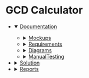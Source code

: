 # GCD Calculator

<ul> 
  <li>
    <details open>
      <summary><a href="https://github.com/Lufflee-Vaflee/CalculatorGCD/tree/master/Documentation">Documentation</a></summary>
      <ul>
        <li>
          <details>
            <summary><a href="https://github.com/Lufflee-Vaflee/CalculatorGCD/tree/master/Documentation/Mockups">Mockups</a></summary>
            <ul>
              <li><a href="https://github.com/Lufflee-Vaflee/CalculatorGCD/blob/master/Documentation/Mockups/01_TwoNumbersStart.pdf">01_TwoNumbersStart</a></li>
              <li><a href="https://github.com/Lufflee-Vaflee/CalculatorGCD/blob/master/Documentation/Mockups/02_ThreeNumbersStart.pdf">02_ThreeNumbersStart</a></li>
              <li><a href="https://github.com/Lufflee-Vaflee/CalculatorGCD/blob/master/Documentation/Mockups/03_ManyNumbersStart.pdf">03_ManyNumbersStart</a></li>
              <li><a href="https://github.com/Lufflee-Vaflee/CalculatorGCD/blob/master/Documentation/Mockups/04_ClientInvalidRequiredField.pdf">04_ClientInvalidRequiredField</a></li>
              <li><a href="https://github.com/Lufflee-Vaflee/CalculatorGCD/blob/master/Documentation/Mockups/05_ClientInvalidRequiredFieldAfterSubmit.pdf">05_ClientInvalidRequiredFieldAfterSubmit</a></li>
              <li><a href="https://github.com/Lufflee-Vaflee/CalculatorGCD/blob/master/Documentation/Mockups/06_ClientInvalidRequiredFieldForSelection.pdf">06_ClientInvalidRequiredFieldForSelection</a></li>
              <li><a href="https://github.com/Lufflee-Vaflee/CalculatorGCD/blob/master/Documentation/Mockups/07_ClientInvalidRequiredFieldForSelectionAfterSubmit.pdf">07_ClientInvalidRequiredFieldForSelectionAfterSubmit</a></li>
              <li><a href="https://github.com/Lufflee-Vaflee/CalculatorGCD/blob/master/Documentation/Mockups/08_ClientInvalidTooBigNumber.pdf">08_ClientInvalidTooBigNumber</a></li>
              <li><a href="https://github.com/Lufflee-Vaflee/CalculatorGCD/blob/master/Documentation/Mockups/09_ClientInvalidTooSmallNumber.pdf">09_ClientInvalidTooSmallNumber</a></li>
              <li><a href="https://github.com/Lufflee-Vaflee/CalculatorGCD/blob/master/Documentation/Mockups/10_ClientInvalidCharacters.pdf">10_ClientInvalidCharacters</a></li>
              <li><a href="https://github.com/Lufflee-Vaflee/CalculatorGCD/blob/master/Documentation/Mockups/11_ClientInvalidCharactersAllFields.pdf">11_ClientInvalidCharactersAllFields</a></li>
              <li><a href="https://github.com/Lufflee-Vaflee/CalculatorGCD/blob/master/Documentation/Mockups/12_ClientAlertTooManyNumbers.pdf">12_ClientAlertTooManyNumbers</a></li>
              <li><a href="https://github.com/Lufflee-Vaflee/CalculatorGCD/blob/master/Documentation/Mockups/13_ClientInvalidFieldTooManyNumbers.pdf">13_ClientInvalidFieldTooManyNumbers</a></li>
              <li><a href="https://github.com/Lufflee-Vaflee/CalculatorGCD/blob/master/Documentation/Mockups/14_ClientInvalidFieldTooManyNumbersAfterSubmit.pdf">14_ClientInvalidFieldTooManyNumbersAfterSubmit</a></li>
              <li><a href="https://github.com/Lufflee-Vaflee/CalculatorGCD/blob/master/Documentation/Mockups/15_ValidTwoNumbers.pdf">15_ValidTwoNumbers</a></li>
              <li><a href="https://github.com/Lufflee-Vaflee/CalculatorGCD/blob/master/Documentation/Mockups/16_ValidThreeNumbers.pdf">16_ValidThreeNumbers</a></li>
              <li><a href="https://github.com/Lufflee-Vaflee/CalculatorGCD/blob/master/Documentation/Mockups/17_ValidManyNumbers.pdf">17_ValidManyNumbers</a></li>
              <li><a href="https://github.com/Lufflee-Vaflee/CalculatorGCD/blob/master/Documentation/Mockups/18_ServerCalculationError.pdf">18_ServerCalculationError</a></li>
              <li><a href="https://github.com/Lufflee-Vaflee/CalculatorGCD/blob/master/Documentation/Mockups/19_CalculationFinish.pdf">19_CalculationFinish</a></li>
              <li><a href="https://github.com/Lufflee-Vaflee/CalculatorGCD/blob/master/Documentation/Mockups/20_ExtendedCalculationFinish.pdf">20_ExtendedCalculationFinish</a></li>
            </ul>
          </details>
        </li>
        <li>
          <details>
            <summary><a href="https://github.com/Lufflee-Vaflee/CalculatorGCD/tree/master/Documentation/Requirements">Requirements</a></summary>
            <ul>
              <li><a href="https://github.com/Lufflee-Vaflee/CalculatorGCD/blob/master/Documentation/Requirements/Software%20Requirements%20Specification.pdf">Software Requirements Specification</a></li>
            </ul>
          </details>
        </li>
        <li>
          <details>
            <summary><a href="https://github.com/Lufflee-Vaflee/CalculatorGCD/tree/master/Documentation/Diagrams">Diagrams</a></summary>
            <ul>
              <li>
                <details>
                  <summary><a href="https://github.com/Lufflee-Vaflee/CalculatorGCD/tree/master/Documentation/Diagrams/UseCase">UseCase</a></summary>
                  <ul>
                    <li><a href="https://github.com/Lufflee-Vaflee/CalculatorGCD/blob/master/Documentation/Diagrams/UseCase/Main.pdf">Main</a></li>
                    <li><a href="https://github.com/Lufflee-Vaflee/CalculatorGCD/blob/master/Documentation/Diagrams/UseCase/General%20system%20model.pdf">General system model</a></li>
                    <li><a href="https://github.com/Lufflee-Vaflee/CalculatorGCD/blob/master/Documentation/Diagrams/UseCase/Data%20visualization.pdf">Data visualization</a></li>
                    <li><a href="https://github.com/Lufflee-Vaflee/CalculatorGCD/blob/master/Documentation/Diagrams/UseCase/Functional%20services%20for%20the%20Web-user.pdf">Functional services for the Web-user</a></li>
                    <li><a href="https://github.com/Lufflee-Vaflee/CalculatorGCD/blob/master/Documentation/Diagrams/UseCase/General%20data%20reception%20and%20transmission%20functions.pdf">General data reception and transmission functions</a></li>
                    <li><a href="https://github.com/Lufflee-Vaflee/CalculatorGCD/blob/master/Documentation/Diagrams/UseCase/Functional%20GCD%20calculating%20services.pdf">Functional GCD calculating services</a></li>
                    <li>
                      <details>
                        <summary><a href="https://github.com/Lufflee-Vaflee/CalculatorGCD/tree/master/Documentation/Diagrams/UseCase/FlowOfEvents">FlowOfEvents</a></summary>
                        <ul>
                          <li><a href="https://github.com/Lufflee-Vaflee/CalculatorGCD/blob/master/Documentation/Diagrams/UseCase/FlowOfEvents/Scenario%20execution%20of%20the%20GCD%20calculation%20program.pdf">Scenario execution of the GCD calculation program</a></li>
                        </ul>
                      </details>
                    </li>					
                  </ul>
                </details>
              </li>
              <li>
                <details>
                  <summary><a href="https://github.com/Lufflee-Vaflee/CalculatorGCD/tree/master/Documentation/Diagrams/Class">Class</a></summary>
                  <ul>
                    <li><a href="https://github.com/Lufflee-Vaflee/CalculatorGCD/blob/master/Documentation/Diagrams/Class/Application%20class%20model.pdf">Application class model</a></li>
                  </ul>
                </details>
              </li>
              <li>
                <details>
                  <summary><a href="https://github.com/Lufflee-Vaflee/CalculatorGCD/tree/master/Documentation/Diagrams/Activity">Activity</a></summary>
                  <ul>
                    <li><a href="https://github.com/Lufflee-Vaflee/CalculatorGCD/blob/master/Documentation/Diagrams/Activity/Model%20of%20GCD%20calculation%20activities.pdf">Model of GCD calculation activities</a></li>
                  </ul>
                </details>
              </li>
              <li>
                <details>
                  <summary><a href="https://github.com/Lufflee-Vaflee/CalculatorGCD/tree/master/Documentation/Diagrams/State">State</a></summary>
                  <ul>
                    <li><a href="https://github.com/Lufflee-Vaflee/CalculatorGCD/blob/master/Documentation/Diagrams/State/Model%20of%20system%20states.pdf">Model of system states</a></li>
                  </ul>
                </details>
              </li>
              <li>
                <details>
                  <summary><a href="https://github.com/Lufflee-Vaflee/CalculatorGCD/tree/master/Documentation/Diagrams/Sequence">Sequence</a></summary>
                  <ul>
                    <li><a href="https://github.com/Lufflee-Vaflee/CalculatorGCD/blob/master/Documentation/Diagrams/Sequence/Main%20event%20flow%20(Execution%20of%20the%20GCD%20calculation%20program).pdf">Main event flow (Execution of the GCD calculation program)</a></li>
                  </ul>
                </details>
              </li>
              <li>
                <details>
                  <summary><a href="https://github.com/Lufflee-Vaflee/CalculatorGCD/tree/master/Documentation/Diagrams/Component">Component</a></summary>
                  <ul>
                    <li><a href="https://github.com/Lufflee-Vaflee/CalculatorGCD/blob/master/Documentation/Diagrams/Component/Model%20of%20system%20components.pdf">Model of system components</a></li>
                  </ul>
                </details>
              </li>
              <li>
                <details>
                  <summary><a href="https://github.com/Lufflee-Vaflee/CalculatorGCD/tree/master/Documentation/Diagrams/Deployment">Deployment</a></summary>
                  <ul>
                    <li><a href="https://github.com/Lufflee-Vaflee/CalculatorGCD/blob/master/Documentation/Diagrams/Deployment/System%20deployment%20model.pdf">System deployment model</a></li>
                  </ul>
                </details>
              </li>
			  <li>
				<details>
					<summary><a href="https://github.com/Lufflee-Vaflee/CalculatorGCD/tree/master/Documentation/Diagrams/_ArchitectureAsIs">Architecture As is</a></summary>
					<ul>
						<li><a href="https://github.com/Lufflee-Vaflee/CalculatorGCD/blob/master/Documentation/Diagrams/_ArchitectureAsIs/Class%20model.pdf">Class model</a></li>
					</ul>
				</details>
			  </li>
            </ul>
          </details>
        </li>
        <li>
          <details>
            <summary><a href="https://github.com/Lufflee-Vaflee/CalculatorGCD/tree/master/Documentation/ManualTesting">ManualTesting</a></summary>
            <ul>
              <li><a href="https://github.com/Lufflee-Vaflee/CalculatorGCD/blob/master/Documentation/ManualTesting/TestPlan.pdf">TestPlan</a></li>
              <li><a href="https://github.com/Lufflee-Vaflee/CalculatorGCD/blob/master/Documentation/ManualTesting/TestResults.pdf">TestResults</a></li>
            </ul>
          </details>
        </li>
      </ul>
    </details>
  </li>
  <li>
    <details>
      <summary><a href="https://github.com/Lufflee-Vaflee/CalculatorGCD/tree/master/Solution">Solution</a></summary>
      <ul>
        <li><a href="https://github.com/Lufflee-Vaflee/CalculatorGCD/tree/master/Solution/GcdCalculator">GcdCalculator</a></li>
        <li><a href="https://github.com/Lufflee-Vaflee/CalculatorGCD/tree/master/Solution/GcdCalculator.Services">GcdCalculator.Services</a></li>
        <li><a href="https://github.com/Lufflee-Vaflee/CalculatorGCD/tree/master/Solution/GcdCalculator.Services.Tests">GcdCalculator.Services.Tests</a></li>
      </ul>
    </details>
  </li>
  <li>
    <details>
      <summary><a href="https://github.com/Lufflee-Vaflee/CalculatorGCD/tree/master/Reports">Reports</a></summary>
      <ul>
        <li><a href="https://github.com/Lufflee-Vaflee/CalculatorGCD/blob/master/Reports/L1_2%20Working%20with%20the%20backlog%20_%20User%20Stories%20_%20The%20first%20sprint.pdf">L1_2 Working with the backlog _ User Stories _ The first sprint</a></li>
        <li><a href="https://github.com/Lufflee-Vaflee/CalculatorGCD/blob/master/Reports/L3%20Architectural%20solution%20research.pdf">L3 Architectural solution research</a></li>
        <li><a href="https://github.com/Lufflee-Vaflee/CalculatorGCD/blob/master/Reports/L4%20Pair%20programming.pdf">L4 Pair programming</a></li>
        <li><a href="https://github.com/Lufflee-Vaflee/CalculatorGCD/blob/master/Reports/L5%20Technical%20debt%20_%20Debt%20elimination.pdf">L5 Technical debt _ Debt elimination</a></li>
	<li><a href="https://github.com/Lufflee-Vaflee/CalculatorGCD/blob/master/Reports/L6%20UX%20Improvement.pdf">L6 UX Improvement</a></li>
      </ul>
    </details>
  </li>
</ul>
